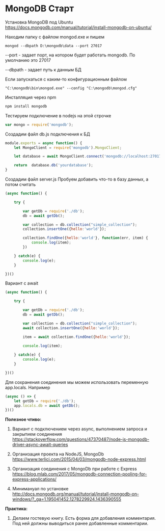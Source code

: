 # MongoDB Старт

Установка MongoDB под Ubuntu
https://docs.mongodb.com/manual/tutorial/install-mongodb-on-ubuntu/

Находим папку с файлом mongod.exe и пишем

```cli
mongod --dbpath D:\mongodb\data --port 27017
```

--port - задает порт, на котором будет работать mongodb. По умолчанию это 27017

--dbpath - задает путь к данным БД


Если запускаться с каким-то конфигурационным файлом

```cli
"C:\mongodb\bin\mongod.exe" --config "C:\mongodb\mongod.cfg"
```

Инсталляция через npm

```js
npm install mongodb
```

Тестируем подключение в nodejs на этой строчке
```js
var mongo = require('mongodb');
```

Создадим файл db.js подключения к БД

```js
module.exports = async function() {
	let MongoClient = require('mongodb').MongoClient;

	let database = await MongoClient.connect('mongodb://localhost:27017',{useNewUrlParser : true});

	return  database.db('yourdatabase');
}
 ```



Создадим файл server.js Пробуем добавить что-то в базу данных, а потом считать

```js
(async function() {

	try {

		var getDb = require('./db');
		db = await getDb();

		var collection = db.collection("simple_collection");
		collection.insertOne({hello:'world'});

		collection.findOne({hello:'world'}, function(err, item) {
			console.log(item);
		})

	} catch(e) {
		console.log(e);
	}	

})()

```

Вариант с await

```js
(async function() {

	try {

		var getDb = require('./db');
		db = await getDb();

		var collection = db.collection("simple_collection");
		await collection.insertOne({hello:'world'});

		item = await collection.findOne({hello:'world'});
		
		console.log(item);

	} catch(e) {
		console.log(e);
	}	

})()

```

Для сохранения соединения мы можем использовать переменную app.locals. Например

```js
(async () => {
	let getDb = require('./db');
	app.locals.db = await getDb();
})()
```


**Полезное чтиво:**

1. Вариант с подключением через async, выполнением запроса и закрытием соединения
https://stackoverflow.com/questions/47370487/node-js-mongodb-driver-async-await-queries

2. Организация проекта на NodeJS, MongoDb
  https://www.terlici.com/2015/04/03/mongodb-node-express.html
3. Организация соединения с MongoDb при работе с Express 
https://blog.mlab.com/2017/05/mongodb-connection-pooling-for-express-applications/

4. Минимануал по установке
http://docs.mongodb.org/manual/tutorial/install-mongodb-on-windows/?_ga=1.195041452.1278229924.1436390555



**Практика:**

1. Делаем гостевую книгу. Есть форма для добавления комментария. Под ней должны выводиться ранее добавленные комментарии.
